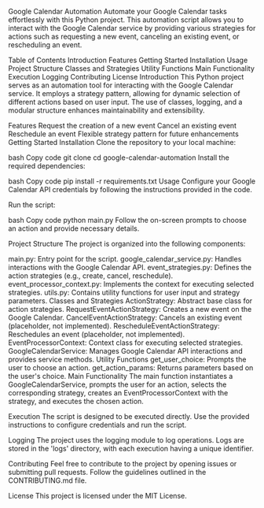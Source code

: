 Google Calendar Automation
Automate your Google Calendar tasks effortlessly with this Python project. This automation script allows you to interact with the Google Calendar service by providing various strategies for actions such as requesting a new event, canceling an existing event, or rescheduling an event.

Table of Contents
Introduction
Features
Getting Started
Installation
Usage
Project Structure
Classes and Strategies
Utility Functions
Main Functionality
Execution
Logging
Contributing
License
Introduction
This Python project serves as an automation tool for interacting with the Google Calendar service. It employs a strategy pattern, allowing for dynamic selection of different actions based on user input. The use of classes, logging, and a modular structure enhances maintainability and extensibility.

Features
Request the creation of a new event
Cancel an existing event
Reschedule an event
Flexible strategy pattern for future enhancements
Getting Started
Installation
Clone the repository to your local machine:

bash
Copy code
git clone <repository-url>
cd google-calendar-automation
Install the required dependencies:

bash
Copy code
pip install -r requirements.txt
Usage
Configure your Google Calendar API credentials by following the instructions provided in the code.

Run the script:

bash
Copy code
python main.py
Follow the on-screen prompts to choose an action and provide necessary details.

Project Structure
The project is organized into the following components:

main.py: Entry point for the script.
google_calendar_service.py: Handles interactions with the Google Calendar API.
event_strategies.py: Defines the action strategies (e.g., create, cancel, reschedule).
event_processor_context.py: Implements the context for executing selected strategies.
utils.py: Contains utility functions for user input and strategy parameters.
Classes and Strategies
ActionStrategy: Abstract base class for action strategies.
RequestEventActionStrategy: Creates a new event on the Google Calendar.
CancelEventActionStrategy: Cancels an existing event (placeholder, not implemented).
RescheduleEventActionStrategy: Reschedules an event (placeholder, not implemented).
EventProcessorContext: Context class for executing selected strategies.
GoogleCalendarService: Manages Google Calendar API interactions and provides service methods.
Utility Functions
get_user_choice: Prompts the user to choose an action.
get_action_params: Returns parameters based on the user's choice.
Main Functionality
The main function instantiates a GoogleCalendarService, prompts the user for an action, selects the corresponding strategy, creates an EventProcessorContext with the strategy, and executes the chosen action.

Execution
The script is designed to be executed directly. Use the provided instructions to configure credentials and run the script.

Logging
The project uses the logging module to log operations. Logs are stored in the 'logs' directory, with each execution having a unique identifier.

Contributing
Feel free to contribute to the project by opening issues or submitting pull requests. Follow the guidelines outlined in the CONTRIBUTING.md file.

License
This project is licensed under the MIT License.